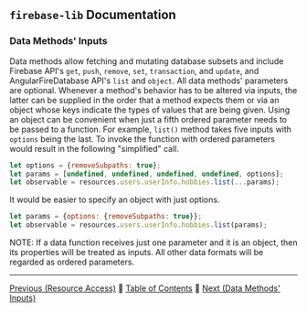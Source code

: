 ## `firebase-lib` Documentation

### Data Methods' Inputs

Data methods allow fetching and mutating database subsets and include Firebase
API's `get`, `push`, `remove`, `set`, `transaction`, and `update`, and
AngularFireDatabase API's `list` and `object`.  All data methods' parameters are
optional.  Whenever a method's behavior has to be altered via inputs, the latter
can be supplied in the order that a method expects them or via an object whose
keys indicate the types of values that are being given.  Using an object can be
convenient when just a fifth ordered parameter needs to be passed to a function.
For example, `list()` method takes five inputs with `options` being the last.
To invoke the function with ordered parameters would result in the following
"simplified" call.

```javascript
let options = {removeSubpaths: true};
let params = [undefined, undefined, undefined, undefined, options];
let observable = resources.users.userInfo.hobbies.list(...params);
```

It would be easier to specify an object with just options.

```javascript
let params = {options: {removeSubpaths: true}};
let observable = resources.users.userInfo.hobbies.list(params);
```

NOTE: If a data function receives just one parameter and it is an object, then
its properties will be treated as inputs.  All other data formats will be
regarded as ordered parameters.

---

[Previous (Resource Access)](./07-resource-access.md) :palm_tree:
[Table of Contents](../README.md) :palm_tree:
[Next (Data Methods' Inputs)](./08-data-methods-inputs.md)

